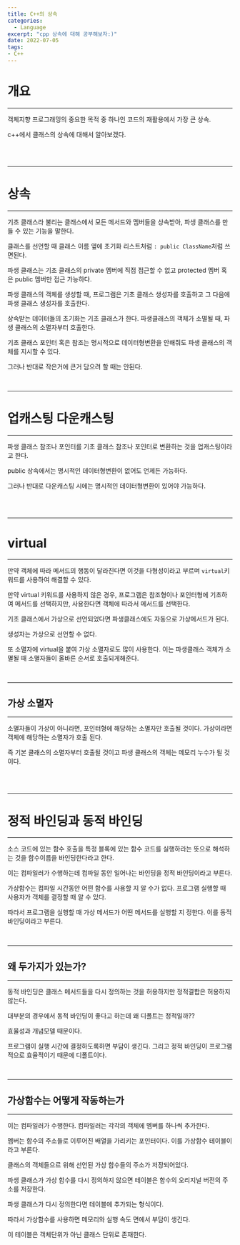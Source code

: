 ```yaml
---
title: C++의 상속
categories:
  - Language
excerpt: "cpp 상속에 대해 공부해보자:)"
date: 2022-07-05
tags:
- C++
---
```



# 개요

---

객체지향 프로그래밍의 중요한 목적 중 하나인 코드의 재활용에서 가장 큰 상속.

c++에서 클래스의 상속에 대해서 알아보겠다.


<br />
<br />

---

# 상속

---

기초 클래스라 불리는 클래스에서 모든 메서드와 멤버들을 상속받아, 파생 클래스를 만들 수 있는 기능을 말한다.

클래스를 선언할 때 클래스 이름 옆에 초기화 리스트처럼 `: public ClassName`처럼 쓰면된다.

파생 클래스는 기초 클래스의 private 멤버에 직접 접근할 수 없고 protected 멤버 혹은 public 멤버만 접근 가능하다.

파생 클래스의 객체를 생성할 때, 프로그램은 기초 클래스 생성자를 호출하고 그 다음에 파생 클래스 생성자를 호출한다.

상속받는 데이터들의 초기화는 기초 클래스가 한다. 파생클래스의 객체가 소멸될 때, 파생 클래스의 소멸자부터 호출한다.

기초 클래스 포인터 혹은 참조는 명시적으로 데이터형변환을 안해줘도 파생 클래스의 객체를 지시할 수 있다.

그러나 반대로 작은거에 큰거 담으려 할 때는 안된다.

<br />

---

# 업캐스팅 다운캐스팅

---

파생 클래스 참조나 포인터를 기초 클래스 참조나 포인터로 변환하는 것을 업캐스팅이라고 한다.

public 상속에서는 명시적인 데이터형변환이 없어도 언제든 가능하다.

그러나 반대로 다운캐스팅 시에는 명시적인 데이터형변환이 있어야 가능하다.

<br />
<br />

---

# virtual

---

만약 객체에 따라 메서드의 행동이 달라진다면 이것을 다형성이라고 부르며 `virtual`키워드를 사용하여 해결할 수 있다.

만약 virtual 키워드를 사용하지 않은 경우, 프로그램은 참조형이나 포인터형에 기초하여 메서드를 선택하지만, 사용한다면 객체에 따라서 메서드를 선택한다.

기초 클래스에서 가상으로 선언되었다면 파생클래스에도 자동으로 가상메서드가 된다.

생성자는 가상으로 선언할 수 없다.

또 소멸자에 virtual을 붙여 가상 소멸자로도 많이 사용한다. 이는 파생클래스 객체가 소멸될 때 소멸자들이 올바른 순서로 호출되게해준다.

<br />

---

## 가상 소멸자

---

소멸자들이 가상이 아니라면, 포인터형에 해당하는 소멸자만 호출될 것이다. 가상이라면 객체에 해당하는 소멸자가 호출 된다.

즉 기본 클래스의 소멸자부터 호출될 것이고 파생 클래스의 객체는 메모리 누수가 될 것이다.


<br />
<br />

---

# 정적 바인딩과 동적 바인딩

---

소스 코드에 있는 함수 호출을 특정 블록에 있는 함수 코드를 실행하라는 뜻으로 해석하는 것을 함수이름을 바인딩한다라고 한다.

이는 컴파일러가 수행하는데 컴파일 동안 일어나는 바인딩을 정적 바인딩이라고 부른다.

가상함수는 컴파일 시간동안 어떤 함수를 사용할 지 알 수가 없다. 프로그램 실행할 때 사용자가 객체를 결정할 때 알 수 있다.

따라서 프로그램을 실행할 때 가상 메서드가 어떤 메서드를 실행할 지 정한다. 이를 동적 바인딩이라고 부른다.


<br />

---

## 왜 두가지가 있는가?

---

동적 바인딩은 클래스 메서드들을 다시 정의하는 것을 허용하지만 정적결합은 허용하지 않는다.

대부분의 경우에서 동적 바인딩이 좋다고 하는데 왜 디폴트는 정적일까??

효율성과 개념모델 때문이다.

프로그램이 실행 시간에 결정하도록하면 부담이 생긴다. 그리고 정적 바인딩이 프로그램적으로 효율적이기 때문에 디폴트이다.

<br />

---

## 가상함수는 어떻게 작동하는가

---

이는 컴파일러가 수행한다. 컴파일러는 각각의 객체에 멤버를 하나씩 추가한다.

멤버는 함수의 주소들로 이루어진 배열을 가리키는 포인터이다. 이를 가상함수 테이블이라고 부른다.

클래스의 객체들으르 위해 선언된 가상 함수들의 주소가 저장되어있다.

파생 클래스가 가상 함수를 다시 정의하지 않으면 테이블은 함수의 오리지널 버전의 주소를 저장한다. 

파생 클래스가 다시 정의한다면 테이블에 추가되는 형식이다.

따라서 가상함수를 사용하면 메모리와 실행 속도 면에서 부담이 생긴다.

이 테이블은 객체단위가 아닌 클래스 단위로 존재한다.

